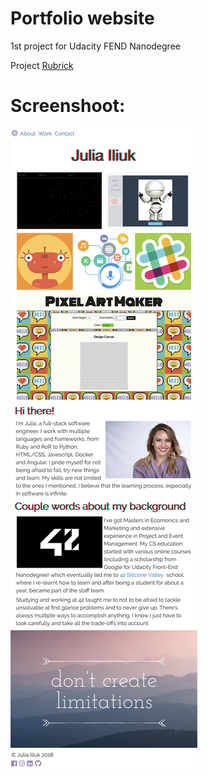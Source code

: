 # Portfolio website
1st project for Udacity FEND Nanodegree

Project [Rubrick](https://review.udacity.com/#!/rubrics/45/view)

# Screenshoot:

![Screenshoot](portfolio_screenshot.png "portfolio screenshoot")
